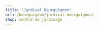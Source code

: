 ```yaml
---
title: "Jardival Bourguignon"
url: /bourguignon/jardival-bourguignon/
shop: centre de jardinage
---
```

